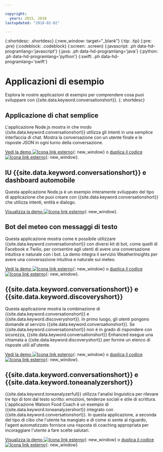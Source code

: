 ```yaml
---

copyright:
  years: 2015, 2018
lastupdated: "2018-02-02"

---
```


{:shortdesc: .shortdesc}
{:new_window: target="_blank"}
{:tip: .tip}
{:pre: .pre}
{:codeblock: .codeblock}
{:screen: .screen}
{:javascript: .ph data-hd-programlang='javascript'}
{:java: .ph data-hd-programlang='java'}
{:python: .ph data-hd-programlang='python'}
{:swift: .ph data-hd-programlang='swift'}

# Applicazioni di esempio

Esplora le nostre applicazioni di esempio per comprendere cosa puoi sviluppare con {{site.data.keyword.conversationshort}}.
{: shortdesc}

## Applicazione di chat semplice

L'applicazione Node.js mostra in che modo {{site.data.keyword.conversationshort}} utilizza gli intenti in una semplice interfaccia di chat. Mostra la conversazione con un utente finale e le risposte JSON in ogni turno della conversazione.

[Vedi la demo ![Icona link esterno](../../icons/launch-glyph.svg "Icona link esterno")](http://conversation-simple.ng.bluemix.net/){: new_window} o [duplica il codice ![Icona link esterno](../../icons/launch-glyph.svg "Icona link esterno")](https://github.com/watson-developer-cloud/conversation-simple){: new_window}.

## IU {{site.data.keyword.conversationshort}} e dashboard automobile

Questa applicazione Node.js è un esempio interamente sviluppato del tipo di applicazione che puoi creare con {{site.data.keyword.conversationshort}} che utilizza intenti, entità e dialogo.

[Visualizza la demo ![Icona link esterno](../../icons/launch-glyph.svg "Icona link esterno")](https://conversation-demo.ng.bluemix.net/){: new_window}.

## Bot del meteo con messaggi di testo

Questa applicazione mostra come è possibile utilizzare {{site.data.keyword.conversationshort}} con diversi kit di bot, come quelli di Facebook e Twilio, per consentire agli utenti di avere una conversazione intuitiva e naturale con i bot. La demo integra il servizio WeatherInsights per avere una conversazione intuitiva e naturale sul meteo.

 [Vedi la demo ![Icona link esterno](../../icons/launch-glyph.svg "Icona link esterno")](https://text-bot.mybluemix.net/  ){: new_window} o [duplica il codice ![Icona link esterno](../../icons/launch-glyph.svg "Icona link esterno")](https://github.com/watson-developer-cloud/text-bot){: new_window}.

## {{site.data.keyword.conversationshort}} e {{site.data.keyword.discoveryshort}}

Questa applicazione mostra la combinazione di {{site.data.keyword.conversationshort}} e {{site.data.keyword.discoveryshort}}. In primo luogo, gli utenti pongono domande al servizio {{site.data.keyword.conversationshort}}. Se {{site.data.keyword.conversationshort}} non è in grado di rispondere con sicurezza, {{site.data.keyword.conversationshort}} Enhanced esegue una chiamata a {{site.data.keyword.discoveryshort}} per fornire un elenco di risposte utili all'utente.

[Vedi la demo ![Icona link esterno](../../icons/launch-glyph.svg "Icona link esterno")](https://conversation-with-discovery-within-ui.ng.bluemix.net/){: new_window} o [duplica il codice ![Icona link esterno](../../icons/launch-glyph.svg "Icona link esterno")](https://github.com/watson-developer-cloud/conversation-enhanced){: new_window}.

## {{site.data.keyword.conversationshort}} e {{site.data.keyword.toneanalyzershort}}

{{site.data.keyword.toneanalyzerfull}} utilizza l'analisi linguistica per rilevare tre tipi di toni dal testo scritto: emozioni, tendenze sociali e stile di scrittura. L'applicazione Watson Food Coach è un esempio di {{site.data.keyword.toneanalyzershort}} integrato con {{site.data.keyword.conversationshort}}. In questa applicazione, a seconda del tipo di cibo che l'utente ha mangiato e di come si sente al riguardo, l'agent automatizzato fornisce una risposta di coaching appropriata per incoraggiare l'utente a fare scelte salutari.

[Visualizza la demo ![Icona link esterno](../../icons/launch-glyph.svg "Icona link esterno")](https://food-coach.ng.bluemix.net/){: new_window} o [duplica il codice ![Icona link esterno](../../icons/launch-glyph.svg "Icona link esterno")](https://github.com/watson-developer-cloud/food-coach){: new_window}
